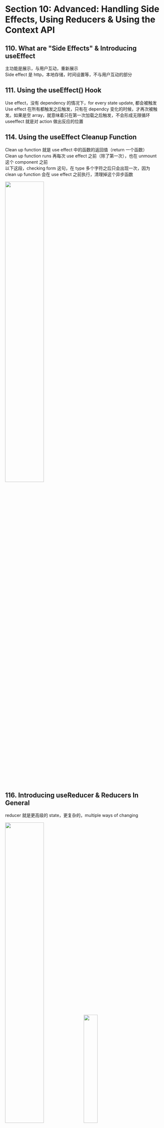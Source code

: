 # Section 10: Advanced: Handling Side Effects, Using Reducers & Using the Context API

## 110. What are "Side Effects" & Introducing useEffect

主功能是展示，与用户互动，重新展示  
Side effect 是 http，本地存储，时间设置等，不与用户互动的部分

## 111. Using the useEffect() Hook

Use effect，没有 dependency 的情况下，for every state update, 都会被触发  
Use effect 在所有都触发之后触发，只有在 dependcy 变化的时候，才再次被触发。如果是空 array，就意味着只在第一次加载之后触发，不会形成无限循环  
useeffect 就是对 action 做出反应的位置

## 114. Using the useEffect Cleanup Function

Clean up function 就是 use effect 中的函数的返回值（return 一个函数）  
Clean up function runs 再每次 use effect 之前（除了第一次），也在 unmount 这个 component 之前  
以下这段，checking form 这句，在 type 多个字符之后只会出现一次，因为 clean up function 会在 use effect 之前执行，清理掉这个异步函数

<img decoding="async" src="1.png" width="50%">

## 116. Introducing useReducer & Reducers In General

reducer 就是更高级的 state，更复杂的，multiple ways of changing

<img decoding="async" src="2.png" width="50%">

<img decoding="async" src="3.png" width="30%">

<img decoding="async" src="4.png" width="50%">

<img decoding="async" src="5.png" width="50%">

# Section 13: A look behind the scenes of react & optimization techniques

## 185. How React Really Works

- react 关注三者，若它们三个有任何变化，就会重新 render DOM：

  - context: component-wide data
  - props: data from parent component
  - state: internal data

- React: determines how the component tree currently looks like and what it should look like
- ReactDOM: rexieves the differences (i.e. required changes) and then manipulates the real DOM

- re-evaluating componnets !== re-rendering the DOM
  - component 变化: re-evaluated whenever props, state or context changes. react executes component functions
  - real DOM 变化：changs to the real DOM are only made for differences between evaluations
- 函数型 component 会因为那三者的变化而被重新 render，但是真实的 DOM 不会被整体改变，只会被改变一部分，这就是 react 的工作
  - 例子：原本的 virtual DOM 是和 h1，现在的是 h1 + p。p 会被 insert into DOM，其他部分不变

ultimately 最终

## 186. Component Updates In Action

- react will only re run the APP function and re-evaluate what's on the screen, 当 props/context/state
- it all comes down to state changes, even context internally will use some state, that might change the value which is then distributed through context
- 这一切都归结为 state 变化，甚至上下文内部也会使用某些 state，这可能会改变然后通过上下文分发的值
- 如果我们考虑 props，从父级传递给子级，通过 props 传递的值会如何改变？
  好吧，只有最终，如果父级的 state 发生了变化，那么最终一切都会归结为 state 变化
- 写法一
  - setShowParagraph(!showParagraph)
- 写法二
  - setShowParagraph((preShowParagraph) => !prevShowParagraph)
  - 但由于我们依赖于之前的状态快照，我提到我们要在此处使用前向状态更新功能。
- 当点击 button 之后，APP RUNNING 这句话会再次出现一遍，因为 showParagraph 变化了， app 被从新 render 了

```JavaScript
function App(){
  const [showParagraph, setShowParagraph] = useState(false);

  console.log('APP RUNNING');

  const toggleParagraphHandler = () => {
    setShowParagraph((preShowParagraph) => !prevShowParagraph);
  }

  return (
    <>
    h1
    {showParagraph ? p : null}
    Button onClick={toggleParagraphHandler}
    <>
  )
}
```

## 187. A Closer Look At Child Component Re-Evaluation

- App.jsx

```JavaScript
function App(){
  const [showParagraph, setShowParagraph] = useState(false);

  console.log('APP RUNNING');

  const toggleParagraphHandler = () => {
    setShowParagraph((preShowParagraph) => !prevShowParagraph);
  }

  return (
    <>
    h1
    <DemoOutput show={false} />
    Button onClick={toggleParagraphHandler}
    <>
  )
}
```

- DemoOutput.jsx

```JavaScript
const DemoOutput = (props) => {
  console.log('DemoOutput RUNNING');

  return <p>{props.show ? 'This is new!' : ''}</p>
}

export default DemoOutput
```

- 即使 DemoOutput show={false} 是固定的 false，一直不会显示，但是点击 button 后，parent component 中 state 变化了，它的子组件依然会 re-executed，DemoOutput RUNNING 依然会出现在 console 中（APP RUNNING 也会）。但是真实的 DOM 中不会有变化，因为 react 评估了，发现没有变化，不会变动真实 DOM。但是各级子组件会全部挂上一次，console 中 app 以及它的各级子组件都会 ‘RUNNING’

## 188. Preventing Unnecessary Re-Evaluations with React.memo()

- 使用 React.memo(DemoOutput)，避免不必要的 re-rendering。使用后，‘DemoOutput RUNNING’ 就不会出现在 console 中，因为 DemoOutput component 的 props 没有变化，这部分子组件不会 re-execute

```JavaScript
import React from 'react';

const DemoOutput = (props) => {
  console.log('DemoOutput RUNNING');

  return <p>{props.show ? 'This is new!' : ''}</p>
}

export default React.memo(DemoOutput);
```

- 为什么不每个都使用 React.memo，因为会造成 cost。
  - memo 做的事情是，只要 app component 变化了，都会到 DemoOutput component 中，比较新的 props 和老的 props。react 需要额外做两件事，保存 previous prop value，比较
- 所以需要根据你的 component 的具体请款，选择是否使用 memo。比较一下两项，看看是否值得：
  - re-evaluating the component(re-excuting the child component)
  - comparing props
- props 的数量，component 的复杂度，子组件的数量。
- 如果有一个巨大的组件树，在高阶父组件中是值得使用 memo 的，可以避免 re-render 整个组件树的每个分支
- 相反的情况是，如果有一个 component，我已经知道，当每次父组件变化的时候，它会变化或者说它的 props 会变化，那么 memo 就没必要了
- 当 app 很小的时候，没有必要 memo，相反 app 大的时候，需要 memo。不用在每个组件上都是用，可以在关键位置拦截
- 如果在 button 中添加 memo，有趣的是，button running 依然出现在 console 中，即使 button 的所有 props（onclick & child content）看起来都没有变化
- 如果 props 中包含父组件中的函数，memo 就起不到作用了。因为父组件执行的时候，函数都会重新生成，函数在做同样的事，但会是一个全新的函数了，这是 js 的属性，那么 props 就变化了。但是为什么 DemoOutput 的 props false，也是一个 new created variabl，memo 认为它同原来一样呢？因为 boolean 是 primitive values，react memo 是利用三等号===，来进行比较的。如果是 Boolean/ string，三等后依然相同。但是如果是 arrays objects functions,即使内容一样，re-exucte 后，三等的结果仍然为 false，因为它们是 reference 类型

## 189. Preventing Function Re-Creation with useCallback()

- useCallback is a hook that allow us to basically store a function across component executions.
- 告诉 react，保存 function，每次执行的时候，不要重新 re-create 这个方法
- 使用 useCallback 也很简单，就是将方法当成第一个参数传给 useCallback
- useCallback 的 dependency 与 useEffect 类似，也是一个 array。其中包含里面方法用到的任何 state，props，context
- Anything you use in your function which is coming from the surrounding component so any state or props or context should be specified here.
- 没有必要在 dependency 中写 setShowParagraph，因为 react 承诺这个不会变化

```JavaScript
function App(){
  const [showParagraph, setShowParagraph] = useState(false);

  const toggleParagraphHandler = useCallback(() => {
    setShowParagraph((preShowParagraph) => !prevShowParagraph);
  }, [setShowParagraph])
}
```

- 空 array dependency 代表着，我们想要保存给 toggleParagraphHandler 的这个 callBack 方法，永远不会变化
- 用着方法后，button running 不会 re-execute

## 190. useCallback() and its Dependencies

- useCallback() 的功能是，保存一个方法，未来 reuse 它
- useCallback 的 dependency array 的意思是：we generally want to store that function(在 useCallback 中的 function), 但是一旦 dependency array 中的任何一个变化，就重新 create 一个新的 function，并且把新建的 function 保存起来。这就确保了，我们每次都是，在这个 function 中，使用了 dependency array 中的每个变量的，最新的值

```JavaScript
function App(){
  const [showParagraph, setShowParagraph] = useState(false);
  const [allowToggle, setAllowToggle] = useState(false);

  console.log('APP RUNNING');

  const toggleParagraphHandler = useCallback(() => {
    if (allowToggle) {
      setShowParagraph((preShowParagraph) => !prevShowParagraph);
    }
  }, []);

  const allowToggleHandler = () => {
    setAllowToggle(true);
  }

  return (
    <>
    h1
    <DemoOutput show={false} />
    Button onClick={toggleParagraphHandler}
    Button onClick={allowToggleHandler}
    <>
  )
}
```

- dependency 是空的时候，点击 toggleParagraphHandler button，console 没有任何反应。因为 allowToggle 是 false。点击 allowToggle button，console 会显示 app running，因为 allowToggle state 变化了。然而，这时即使 allowToggle 是 true 了，点击 toggleParagraphHandler button，依然没有任何 console。因为 js 特性，function 是闭包的，当 function 被定义的时候，js 会锁住所有使用的变量（主要指那些 function 外地变量）。useCallback 里面的 function 使用的 allowToggle 变量，这个变量来自 app function。js close over 这个变量或者 constant，定义方法的时候保存 constant。下一次这个方法执行的时候，这个被保存的变量将会被使用。这很完美，因为这可以使我们在方法中使用方法外的变量，在任何时间点执行这个方法，这正是将一个方法与 button 绑定的需求。但是问题，因为使用 useCallback，我们告诉 react，将这个方法（就是这个方法）保存在内存中。当 app 方法重新 evaluated，重新执行的时候，因为 allowToggle 变化了，then react 不会 re-create useCallback 中的方法。因为我们使用了 useCallback，我们告诉 react，在任何情况下，我们不想重新 create 这个方法，因此 allowToggle 的值依然是前一次的值
- 在 dependency 中添加 allowToggle 后：
  - 点击 toggleParagraphHandler button，console 没有任何反应
  - 点击 allowToggle button，console 会显示 app running + 2 \* button running
    - button running 两次，是因为 app running 后，两个 button 的 props 都变化了。第二 button 的 onClick allowToggleHandler 没有使用 useCallback,自然每次 app running 都会重新被 create，第一个 button 的 onClick 方法，是因为 allowToggle 的值变化了，它是第一个 button 的 onClick 方法的 useCallback 的 dependency，所以第一个 button 的 onClick 方法 也被 re-create 了。所以它们俩的 props 都变了
  - 点击 toggleParagraphHandler button，console，app running + demooutput running + button running （这个 button running 指的是第二 button 的，因为第一 button 使用了 useCallback，而 allowToggle 没变过，所以第一个 button 的 props 没有变化）

## 193. Understanding State Scheduling & Batching

- 延迟
  - 使用 setState()的时候，并不是立即执行的，而是 schedules a state update with data 'Book'(原本时 DVD 想要更新为 Book). a schedules state change, react 发现了这件事，react 计划执行它，但是 react 不是立即执行的。这部分，人类感觉，是立即执行的，但实际上不是的，react 有很对其他要做的事情，都比这个 setState()优先级高。整体来说，执行是未来一定会执行的，而且执行顺序是确保的，但是不会立即执行
  - 用户输入一些东西，对于输入的反应（reacting to that user input）会比，将屏幕 text 改变，的优先级更高
  - 因为，多个更新很可能同时被 scheduled，所以，当更新 state 的时候，需要前一次 state 的值的时候，强烈建议使用以下格式：setShowParagraph((preShowParagraph) => !prevShowParagraph)。
  - 以上是为了确保，拿到的是，最新的 state。多个 scheduled 的更新同时在等待的时候，它们都是来自同样的上一次的 component 快照。因为它们已经在排队了，最新的 state 更新，就不会被传入。所以必须利用上述方法，得到最新的 state
  - 另一个例子是使用 useEffect 的 denpendency array。当一个 state A 需要取决于其他 state B 的值的时候，需要将 B 当成 denpendency，在 useEffect 中更新 A
- 批量
  - 如果有两个或以上 state 更新，在同一块 synchronous code 切片中，比如说在同一个同步方法中。react 只会进行一次跟新 component/re-execution/re-evaluation

## 194. Optimizing with useMemo()

- array 是 object 不是 primitive 类型
- 因为 sort 是很消耗能量的
- 使用 useMemo,锁定 array

```JavaScript
function App(){
  const [listTitle, setListTitle] = useState('My List');

  const changeTitleHandler = useCallback(() => {
    setListTitle('New title')
  }, []);

  return (
    <>
    <DemoList title={listTitle} items={[5,3,1,10,9]} />
    // items={useMemo(()=>[5,3,1,10,9], [])}
    Button onClick={toggleParagraphHandler}
    <>
  )
}
```

```JavaScript
function DemoList(props){
  const sortedList = props.items.sort((a, b) => a - b)
  console.log('DemoList RUNNING')

  return (
    <>
      h2 props.title
      ul sortedList.maps...
    <>
  )
}
```

```JavaScript

const { items } = props

const sortedList = useMemo(() => {
  return items.sort((a, b) => a - b)
}, [items])

```

- 使用 use call back 的频率，比使用 use memo 高很多。因为记录方法，比记录数据，有用。记录数据一般是为了计算的 performance，根据这个数据，重新计算。否则没必要这么做。因为记录数据本身占据内存，会影响效率

# Summary

1. react 会重复 render，因为三者之一变化了：state, props, context
2. 父组件 re-render，子组件就会 re-render
3. React.memo(子组件)，防止 re-render。需要注意‘子组件’的参数，如果有非 primitive 的参数，需要利用 const 参数方法 = useCallback(( ) => { }, [ ])， ( ) => { } 是原本的参数方法
4. useMemo
   1. 用途：用于缓存计算结果
   2. 返回值：useMemo 返回计算结果，可以是任何类型的数据（例如数字、对象、数组等）。
   3. 示例用途：当需要计算并缓存一个值，以便在组件渲染期间多次使用时
   4. const memoizedValue = useMemo(() => computeExpensiveValue(dep1, dep2), [dep1, dep2]);
5. useCallback
   1. 用途：用于缓存函数引用。
   2. 返回值：useCallback 返回一个缓存的函数引用。
   3. 示例用途：当需要确保函数引用在依赖项发生变化时不会重新创建
   4. const memoizedCallback = useCallback(() => { doSomething(dep1, dep2); }, [dep1, dep2]);
